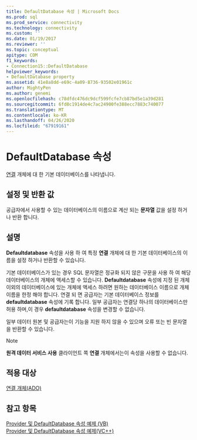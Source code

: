 ```yaml
---
title: DefaultDatabase 속성 | Microsoft Docs
ms.prod: sql
ms.prod_service: connectivity
ms.technology: connectivity
ms.custom: ''
ms.date: 01/19/2017
ms.reviewer: ''
ms.topic: conceptual
apitype: COM
f1_keywords:
- Connection15::DefaultDatabase
helpviewer_keywords:
- DefaultDatabase property
ms.assetid: 41e8a8dd-e69c-4a09-8736-93502e01961c
author: MightyPen
ms.author: genemi
ms.openlocfilehash: c78dfdc476dc9dcf599fcfe7cb87bd5e1a39d281
ms.sourcegitcommit: 6fd8c1914de4c7ac24900fe388ecc7883c740077
ms.translationtype: MT
ms.contentlocale: ko-KR
ms.lasthandoff: 04/26/2020
ms.locfileid: "67919161"
---
```

# <a name="defaultdatabase-property"></a>DefaultDatabase 속성
[연결](../../../ado/reference/ado-api/connection-object-ado.md) 개체에 대 한 기본 데이터베이스를 나타냅니다.  
  
## <a name="settings-and-return-values"></a>설정 및 반환 값  
 공급자에서 사용할 수 있는 데이터베이스의 이름으로 계산 되는 **문자열** 값을 설정 하거나 반환 합니다.  
  
## <a name="remarks"></a>설명  
 **Defaultdatabase** 속성을 사용 하 여 특정 **연결** 개체에 대 한 기본 데이터베이스의 이름을 설정 하거나 반환할 수 있습니다.  
  
 기본 데이터베이스가 있는 경우 SQL 문자열은 정규화 되지 않은 구문을 사용 하 여 해당 데이터베이스의 개체에 액세스할 수 있습니다. **Defaultdatabase** 속성에 지정 된 개체 이외의 데이터베이스에 있는 개체에 액세스 하려면 원하는 데이터베이스 이름으로 개체 이름을 한정 해야 합니다. 연결 되 면 공급자는 기본 데이터베이스 정보를 **defaultdatabase** 속성에 기록 합니다. 일부 공급자는 연결당 하나의 데이터베이스만 허용 하며,이 경우 **defaultdatabase** 속성을 변경할 수 없습니다.  
  
 일부 데이터 원본 및 공급자는이 기능을 지원 하지 않을 수 있으며 오류 또는 빈 문자열을 반환할 수 있습니다.  
  
> [!NOTE]
>  **원격 데이터 서비스 사용** 클라이언트 쪽 **연결** 개체에서는이 속성을 사용할 수 없습니다.  
  
## <a name="applies-to"></a>적용 대상  
 [연결 개체(ADO)](../../../ado/reference/ado-api/connection-object-ado.md)  
  
## <a name="see-also"></a>참고 항목  
 [Provider 및 DefaultDatabase 속성 예제 (VB)](../../../ado/reference/ado-api/provider-and-defaultdatabase-properties-example-vb.md)   
 [Provider 및 DefaultDatabase 속성 예제(VC++)](../../../ado/reference/ado-api/provider-and-defaultdatabase-properties-example-vc.md)   
